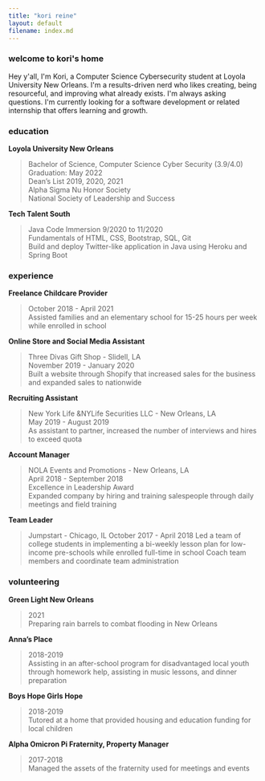 ```yaml
---
title: "kori reine"
layout: default
filename: index.md
---
```


### welcome to kori's home

Hey y'all, I'm Kori, a Computer Science Cybersecurity student at Loyola University New Orleans. I'm a results-driven nerd who likes creating, being resourceful, and improving what already exists. I'm always asking questions. I'm currently looking for a software development or related internship that offers learning and growth.

### education

**Loyola University New Orleans**
> Bachelor of Science, Computer Science Cyber Security (3.9/4.0)  
> Graduation: May 2022  
> Dean’s List 2019, 2020, 2021  
> Alpha Sigma Nu Honor Society  
> National Society of Leadership and Success  

**Tech Talent South**
> Java Code Immersion 9/2020 to 11/2020  
> Fundamentals of HTML, CSS, Bootstrap, SQL, Git  
> Build and deploy Twitter-like application in Java using Heroku and Spring Boot  

### experience

**Freelance Childcare Provider**
> October 2018 - April 2021  
> Assisted families and an elementary school for 15-25 hours per week while enrolled in school 

**Online Store and Social Media Assistant**
> Three Divas Gift Shop - Slidell, LA  
> November 2019 - January 2020  
> Built a website through Shopify that increased sales for the business and expanded sales to nationwide  

**Recruiting Assistant**
> New York Life &NYLife Securities LLC - New Orleans, LA  
> May 2019 - August 2019  
> As assistant to partner, increased the number of interviews and hires to exceed quota  

**Account Manager**
> NOLA Events and Promotions - New Orleans, LA  
> April 2018 - September 2018  
> Excellence in Leadership Award  
> Expanded company by hiring and training salespeople through daily meetings and field training  

 **Team Leader**
 > Jumpstart - Chicago, IL
 > October 2017 - April 2018
 > Led a team of college students in implementing a bi-weekly lesson plan for low-income pre-schools while enrolled full-time in school
 > Coach team members and coordinate team administration

### volunteering
**Green Light New Orleans**
> 2021  
> Preparing rain barrels to combat flooding in New Orleans

**Anna’s Place**
> 2018-2019  
> Assisting in an after-school program for disadvantaged local youth through homework help, assisting in music lessons, and dinner preparation

**Boys Hope Girls Hope**
> 2018-2019  
> Tutored at a home that provided housing and education funding for local children

**Alpha Omicron Pi Fraternity, Property Manager**
> 2017-2018  
> Managed the assets of the fraternity used for meetings and events